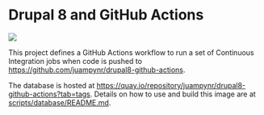 # Drupal 8 and GitHub Actions

![](https://github.com/juampynr/drupal8-github-actions/.github/workflows/ci.yml/badge.svg)


This project defines a GitHub Actions workflow to run a set of Continuous
Integration jobs when code is pushed to https://github.com/juampynr/drupal8-github-actions.

The database is hosted at https://quay.io/repository/juampynr/drupal8-github-actions?tab=tags.
Details on how to use and build this image are at [scripts/database/README.md](scripts/database/README.md). 
